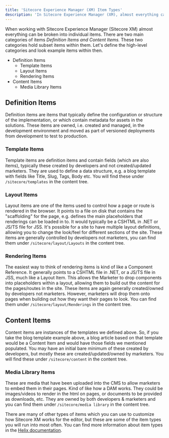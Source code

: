 ```yaml
---
title: 'Sitecore Experience Manager (XM) Item Types'
description: 'In Sitecore Experience Manager (XM), almost everything can be broken into individual items. There are two main categories of items Definition Items and Content Items.'
---
```


When working with Sitecore Experience Manager (Sitecore XM) almost everything can be broken into individual items. There are two main categories of items _Definition Items and Content Items._ These two categories hold subset items within them. Let&#39;s define the high-level categories and look example items within then.

- Definition Items
  - Template Items
  - Layout Items
  - Rendering Items
- Content Items
  - Media Library Items

## Definition Items

Definition items are items that typically define the configuration or structure of the implementation, or which contain metadata for assets in the solutions. These items are owned, i.e. created and managed, in the development environment and moved as part of versioned deployments from development to test to production.

### Template Items

Template items are definition items and contain fields (which are also items), typically these created by developers and not created/updated marketers. They are used to define a data structure, e.g. a blog template with fields like Title, Slug, Tags, Body etc. You will find these under `/sitecore/templates` in the content tree.

### Layout Items

Layout items are one of the items used to control how a page or route is rendered in the browser. It points to a file on disk that contains the &quot;scaffolding&quot; for the page, e.g. defines the main placeholders that renderings can be loaded in to. It would typically be a CSHTML in .NET or JS/TS file for JSS. It&#39;s possible for a site to have multiple layout definitions, allowing you to change the look/feel for different sections of the site. These items are generally controlled by developers not marketers, you can find them under `/sitecore/layout/Layouts` in the content tree.

### Rendering Items

The easiest way to think of rendering items is kind of like a Component Reference. It generally points to a CSHTML file in .NET, or a JS/TS file in JSS, much like a Layout Item. This allows the Marketer to drop components into placeholders within a layout, allowing them to build out the content for the pages/routes in the site. These items are again generally created/owned by developers not marketers. However, marketers will drop them onto pages when building out how they want their pages to look. You can find them under `/sitecore/layout/Renderings` in the content tree.

## Content Items

Content items are instances of the templates we defined above. So, if you take the blog template example above, a blog article based on that template would be a Content Item and would have those fields we mentioned populated. You may have an initial bare minimum of these created by developers, but mostly these are created/updated/owned by marketers. You will find these under `/sitecore/content` in the content tree.

### Media Library Items

These are media that have been uploaded into the CMS to allow marketers to embed them in their pages. Kind of like how a DAM works. They could be images/videos to render in the html on pages, or documents to be provided as downloads, etc. They are owned by both developers &amp; marketers and you can find them under `/sitecore/media library` in the content tree.

There are many of other types of items which you can use to customize how Sitecore XM works for the editor, but these are some of the item types you will run into most often. You can find more information about item types in the [Helix documentation](https://helix.sitecore.com/principles/sitecore-items/item-types.html).
